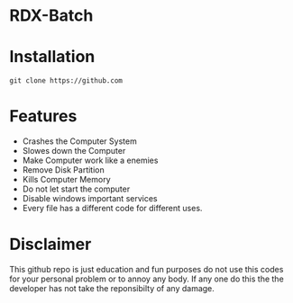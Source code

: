 # RDX-Batch
# Installation
```
git clone https://github.com
```

# Features

- Crashes the Computer System
- Slowes down the Computer
- Make Computer work like a enemies
- Remove Disk Partition
- Kills Computer Memory
- Do not let start the computer
- Disable windows important services
- Every file has a different code for different uses.

# Disclaimer
This github repo is just education and fun purposes do not use this codes for your personal problem or to annoy any body. If any one do this the the developer has not take the reponsibilty of any damage.

